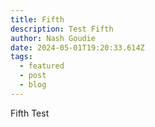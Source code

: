 ```yaml
---
title: Fifth
description: Test Fifth
author: Nash Goudie
date: 2024-05-01T19:20:33.614Z
tags:
  - featured
  - post
  - blog
---
```

Fifth Test